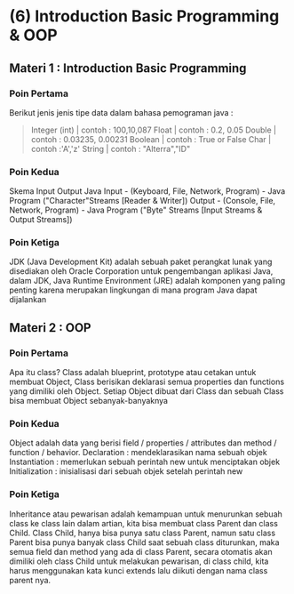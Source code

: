 # (6) Introduction Basic Programming & OOP

## Materi 1 : Introduction Basic Programming

### Poin Pertama
Berikut jenis jenis tipe data dalam bahasa pemograman java :
>Integer (int) | contoh : 100,10,087
>Float | contoh : 0.2, 0.05
>Double | contoh : 0.03235, 0.00231
>Boolean | contoh : True or False
>Char | contoh :'A','z'
>String | contoh : "Alterra","ID"

### Poin Kedua
Skema Input Output Java
Input - (Keyboard, File, Network, Program) - Java Program ("Character"Streams [Reader & Writer])
Output - (Console, File, Network, Program) - Java Program ("Byte" Streams [Input Streams & Output Streams])

### Poin Ketiga
JDK (Java Development Kit) adalah sebuah paket perangkat lunak yang disediakan oleh Oracle Corporation untuk
pengembangan aplikasi Java, dalam JDK, Java Runtime Environment (JRE) adalah komponen yang paling penting karena
merupakan lingkungan di mana program Java dapat dijalankan

## Materi 2 : OOP

### Poin Pertama
Apa itu class?
Class adalah blueprint, prototype atau cetakan untuk membuat Object, Class berisikan deklarasi semua properties dan
functions yang dimiliki oleh Object. Setiap Object dibuat dari Class dan sebuah Class bisa membuat Object sebanyak-banyaknya
### Poin Kedua
Object adalah data yang berisi field / properties / attributes dan method / function / behavior.
Declaration : mendeklarasikan nama sebuah objek
Instantiation : memerlukan sebuah perintah new untuk menciptakan objek
Initialization : inisialisasi dari sebuah objek setelah perintah new
### Poin Ketiga
Inheritance atau pewarisan adalah kemampuan untuk menurunkan sebuah class ke class lain dalam artian, kita bisa membuat
class Parent dan class Child. Class Child, hanya bisa punya satu class Parent, namun satu class Parent bisa punya banyak
class Child saat sebuah class diturunkan, maka semua field dan method yang ada di class Parent, secara otomatis akan
dimiliki oleh class Child untuk melakukan pewarisan, di class child, kita harus menggunakan kata kunci extends lalu
diikuti dengan nama class parent nya.